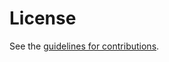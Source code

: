 # License

See the
[guidelines for contributions](https://github.com/ekline/draft-dtn-ipn-arpa/blob/main/CONTRIBUTING.md).
